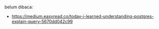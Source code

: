belum dibaca:
- https://medium.easyread.co/today-i-learned-understanding-postgres-explain-query-5670dd042c99
